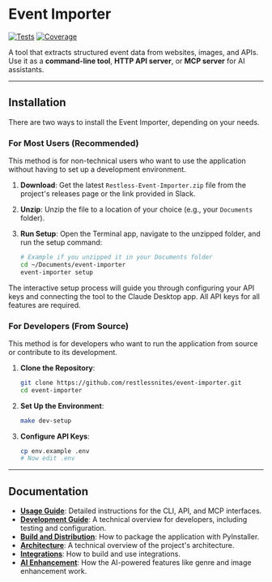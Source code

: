 # Event Importer

[![Tests](https://github.com/restlessnites/event-importer/actions/workflows/tests.yml/badge.svg)](https://github.com/restlessnites/event-importer/actions/workflows/tests.yml)
[![Coverage](https://img.shields.io/badge/coverage-52.6%25-green)](https://github.com/restlessnites/event-importer)

A tool that extracts structured event data from websites, images, and APIs. Use it as a **command-line tool**, **HTTP API server**, or **MCP server** for AI assistants.

---

## Installation

There are two ways to install the Event Importer, depending on your needs.

### For Most Users (Recommended)

This method is for non-technical users who want to use the application without having to set up a development environment.

1. **Download**: Get the latest `Restless-Event-Importer.zip` file from the project's releases page or the link provided in Slack.
2. **Unzip**: Unzip the file to a location of your choice (e.g., your `Documents` folder).
3. **Run Setup**: Open the Terminal app, navigate to the unzipped folder, and run the setup command:

    ```bash
    # Example if you unzipped it in your Documents folder
    cd ~/Documents/event-importer
    event-importer setup
    ```

The interactive setup process will guide you through configuring your API keys and connecting the tool to the Claude Desktop app. All API keys for all features are required.

### For Developers (From Source)

This method is for developers who want to run the application from source or contribute to its development.

1. **Clone the Repository**:

    ```bash
    git clone https://github.com/restlessnites/event-importer.git
    cd event-importer
    ```

2. **Set Up the Environment**:

    ```bash
    make dev-setup
    ```

3. **Configure API Keys**:

    ```bash
    cp env.example .env
    # Now edit .env
    ```

---

## Documentation

- **[Usage Guide](docs/USAGE.md)**: Detailed instructions for the CLI, API, and MCP interfaces.
- **[Development Guide](docs/DEVELOPMENT.md)**: A technical overview for developers, including testing and configuration.
- **[Build and Distribution](docs/BUILD_PROCESS.md)**: How to package the application with PyInstaller.
- **[Architecture](docs/ARCHITECTURE.md)**: A technical overview of the project's architecture.
- **[Integrations](docs/INTEGRATIONS.md)**: How to build and use integrations.
- **[AI Enhancement](docs/AI_ENHANCEMENT.md)**: How the AI-powered features like genre and image enhancement work.
